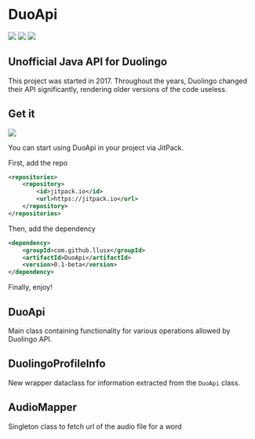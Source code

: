 # DuoApi
[![](https://img.shields.io/github/languages/top/llusx/DuoApi.svg)]()
[![](https://img.shields.io/github/last-commit/llusx/DuoApi)]()
[![](https://img.shields.io/maintenance/yes/2019)]()



Unofficial Java API for Duolingo
---

This project was started in 2017. 
Throughout the years, Duolingo changed their API significantly, rendering older versions of the code useless.

## Get it
 
[![](https://jitpack.io/v/llusx/DuoApi.svg)](https://jitpack.io/#llusx/DuoApi)

You can start using DuoApi in your project via JitPack.

First, add the repo
```xml
<repositories>
    <repository>
        <id>jitpack.io</id>
        <url>https://jitpack.io</url>
    </repository>
</repositories>
```
Then, add the dependency
```xml
<dependency>
    <groupId>com.github.llusx</groupId>
    <artifactId>DuoApi</artifactId>
    <version>0.1-beta</version>
</dependency>
```
Finally, enjoy!

## DuoApi
Main class containing functionality for various operations allowed by Duolingo API.
## DuolingoProfileInfo
New wrapper dataclass for information extracted from the `DuoApi` class.
## AudioMapper
Singleton class to fetch url of the audio file for a word